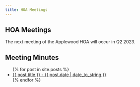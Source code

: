```yaml
---
title: HOA Meetings
---
```


## HOA Meetings

The next meeting of the Applewood HOA will occur in Q2 2023.

## Meeting Minutes

<ul class="posts">
{% for post in site.posts %}
  <li>
    <a href="{{ post.url }}" title="{{ post.title }}">
      {{ post.title }} - {{ post.date | date_to_string }}
    </a>
    <div class="clearboth"></div>
  </li>
{% endfor %}
</ul>
